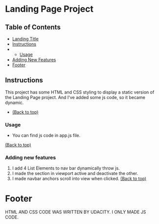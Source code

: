 # Landing Page Project

## Table of Contents
- [Landing Title](#Landing-Page-Project)
- [Instructions](#instructions)
- - [Usage](#Usage)
- [Adding New Features](#Adding-new-features)
- [Footer](#Footer)

## Instructions

This  project has some HTML and CSS styling to display a static version of the Landing Page project. And I've added some js code, so it became dynamic.
- [(Back to top)](#Table-of-Contents)

### Usage
- You can find js code in app.js file.

[(Back to top)](#Table-of-Contents)

### Adding new features
1. I add 4 List Elements to nav bar dynamically throw js.
2. I made the section in viewport active and deactivate the other.
3. I made navbar anchors scroll into view when clicked.
   [(Back to top)](#Table-of-Contents)

# Footer
HTML AND CSS CODE WAS WRITTEN BY UDACITY.
I ONLY MADE JS CODE.